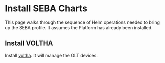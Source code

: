 # Install SEBA Charts

This page walks through the sequence of Helm operations needed to
bring up the SEBA profile. It assumes the Platform has already been
installed.

## Install VOLTHA

Install [voltha](../../charts/voltha.md).
It will manage the OLT devices.
